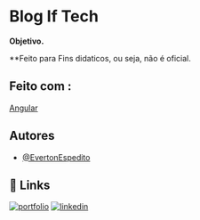 

# Blog If Tech

**Objetivo.**

**Feito para Fins didaticos, ou seja, não é oficial.

## Feito com  :

[Angular](https://angular.io/start)

## Autores

- [@EvertonEspedito](https://www.instagram.com/evertonespedito_/)




## 🔗 Links
[![portfolio](https://img.shields.io/badge/my_portfolio-000?style=for-the-badge&logo=ko-fi&logoColor=white)]()
[![linkedin](https://img.shields.io/badge/linkedin-0A66C2?style=for-the-badge&logo=linkedin&logoColor=white)](https://www.linkedin.com/in/everton-santos-3062071a3/)



